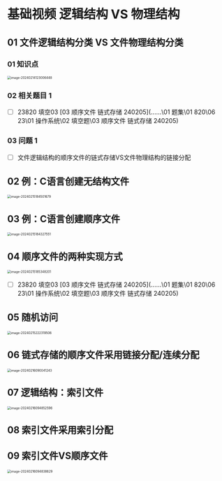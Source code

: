 # 基础视频 逻辑结构 VS 物理结构



## 01 文件逻辑结构分类 VS 文件物理结构分类



### 01 知识点

<img src="https://cvp.oss-cn-shanghai.aliyuncs.com/picgo/202402141230617.png" alt="image-20240214123006448" style="zoom:50%;" />



### 02 相关题目 1

- [ ] 23820 填空03 [03 顺序文件 链式存储 240205](..\..\..\01 题集\01 820\06 23\01 操作系统\02 填空题\03 顺序文件 链式存储 240205) 



### 03 问题 1

- [ ] 文件逻辑结构的顺序文件的链式存储VS文件物理结构的链接分配



## 02 例：C语言创建无结构文件

<img src="https://cvp.oss-cn-shanghai.aliyuncs.com/picgo/202402151845589.png" alt="image-20240215184501679" style="zoom:50%;" />



## 03 例：C语言创建顺序文件

<img src="https://cvp.oss-cn-shanghai.aliyuncs.com/picgo/202402151843027.png" alt="image-20240215184327551" style="zoom:50%;" />



## 04 顺序文件的两种实现方式

<img src="https://cvp.oss-cn-shanghai.aliyuncs.com/picgo/202402151853671.png" alt="image-20240215185348201" style="zoom:50%;" />

- [ ] 23820 填空03 [03 顺序文件 链式存储 240205](..\..\..\01 题集\01 820\06 23\01 操作系统\02 填空题\03 顺序文件 链式存储 240205)



## 05 随机访问

<img src="https://cvp.oss-cn-shanghai.aliyuncs.com/picgo/202402152223632.png" alt="image-20240215222319506" style="zoom:50%;" />

## 06 链式存储的顺序文件采用链接分配/连续分配

<img src="https://cvp.oss-cn-shanghai.aliyuncs.com/picgo/202402160900513.png" alt="image-20240216090041243" style="zoom:50%;" />



## 07 逻辑结构：索引文件

<img src="https://cvp.oss-cn-shanghai.aliyuncs.com/picgo/202402160948807.png" alt="image-20240216094852596" style="zoom:50%;" />



## 08 索引文件采用索引分配





## 09 索引文件VS顺序文件

<img src="https://cvp.oss-cn-shanghai.aliyuncs.com/picgo/202402160948993.png" alt="image-20240216094838629" style="zoom:50%;" />

